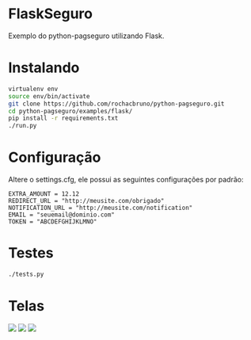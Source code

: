 FlaskSeguro
==========
Exemplo do python-pagseguro utilizando Flask.

Instalando
==========

```bash
virtualenv env
source env/bin/activate
git clone https://github.com/rochacbruno/python-pagseguro.git
cd python-pagseguro/examples/flask/
pip install -r requirements.txt
./run.py
```

Configuração
==========
Altere o settings.cfg, ele possui as seguintes configurações por padrão:
```
EXTRA_AMOUNT = 12.12
REDIRECT_URL = "http://meusite.com/obrigado"
NOTIFICATION_URL = "http://meusite.com/notification"
EMAIL = "seuemail@dominio.com"
TOKEN = "ABCDEFGHIJKLMNO"
```


Testes
==========

```bash
./tests.py
```

Telas
==========
![](https://raw.githubusercontent.com/shyba/python-pagseguro/master/examples/flask/screenshots/screen1.png)
![](https://raw.githubusercontent.com/shyba/python-pagseguro/master/examples/flask/screenshots/screen2.png)
![](https://raw.githubusercontent.com/shyba/python-pagseguro/master/examples/flask/screenshots/screen3.png)
